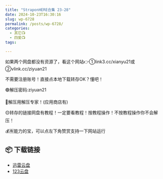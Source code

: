 ```yaml
---
title: "StraponHERE合集 23-28"
date: 2024-10-23T16:30:16
slug: wp-6728
permalink: /posts/wp-6728/
categories:
  - 其它📺
  - 四爱📺
tags:

---
```


如果两个网盘都没有资源了，看这个网站👉①link3.cc/xianyu21或②vlink.cc/ziyuan21

不需要注册账号！直接点本地下载转存OK？懂吧！

🟢解压密码:ziyuan21

🔵解压用解压专家！(应用商店有)

🟡转存的链接网盘有教程！一定要看教程！按教程操作！不按教程操作你不会解压！

💰🈶能力的宝，可以点左下角赞赏支持一下网站运行

## 📦 下载链接
- [迅雷云盘](https://blziyuan21.com/pay-download/6728?key=a0f3aae4b1&down_id=0)
- [123云盘](https://blziyuan21.com/pay-download/6728?key=a0f3aae4b1&down_id=1)

